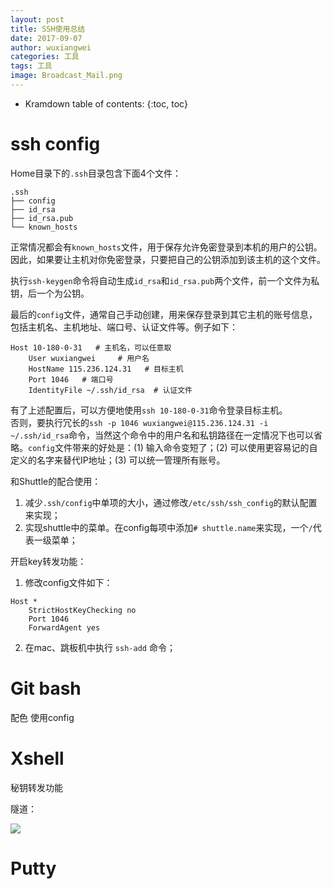 ```yaml
---
layout: post
title: SSH使用总结
date: 2017-09-07
author: wuxiangwei
categories: 工具
tags: 工具
image: Broadcast_Mail.png
---
```


* Kramdown table of contents:
{:toc, toc}

# ssh config

Home目录下的`.ssh`目录包含下面4个文件：

```
.ssh
├── config
├── id_rsa
├── id_rsa.pub
└── known_hosts
```
正常情况都会有`known_hosts`文件，用于保存允许免密登录到本机的用户的公钥。因此，如果要让主机对你免密登录，只要把自己的公钥添加到该主机的这个文件。    


执行`ssh-keygen`命令将自动生成`id_rsa`和`id_rsa.pub`两个文件，前一个文件为私钥，后一个为公钥。    

最后的`config`文件，通常自己手动创建，用来保存登录到其它主机的账号信息，包括主机名、主机地址、端口号、认证文件等。例子如下：    

```
Host 10-180-0-31   # 主机名，可以任意取
    User wuxiangwei     # 用户名
    HostName 115.236.124.31   # 目标主机
    Port 1046   # 端口号
    IdentityFile ~/.ssh/id_rsa  # 认证文件
```
有了上述配置后，可以方便地使用`ssh 10-180-0-31`命令登录目标主机。        
否则，要执行冗长的`ssh -p 1046 wuxiangwei@115.236.124.31 -i ~/.ssh/id_rsa`命令，当然这个命令中的用户名和私钥路径在一定情况下也可以省略。`config`文件带来的好处是：(1) 输入命令变短了；(2) 可以使用更容易记的自定义的名字来替代IP地址；(3) 可以统一管理所有账号。


和Shuttle的配合使用：

1. 减少`.ssh/config`中单项的大小，通过修改`/etc/ssh/ssh_config`的默认配置来实现；
2. 实现shuttle中的菜单。在config每项中添加`# shuttle.name`来实现，一个`/`代表一级菜单；


开启key转发功能：

1. 修改config文件如下：

```
Host *
    StrictHostKeyChecking no
    Port 1046
    ForwardAgent yes
```

2. 在mac、跳板机中执行 `ssh-add` 命令；




# Git bash

配色
使用config


# Xshell

秘钥转发功能    


隧道：

![](http://ovyo234ix.bkt.clouddn.com/github.io/Tool/xshell-tunnel.jpg)



# Putty





